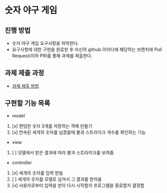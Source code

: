 # 숫자 야구 게임
## 진행 방법
* 숫자 야구 게임 요구사항을 파악한다.
* 요구사항에 대한 구현을 완료한 후 자신의 github 아이디에 해당하는 브랜치에 Pull Request(이하 PR)를 통해 과제를 제출한다.

## 과제 제출 과정
* [과제 제출 방법](https://github.com/next-step/nextstep-docs/tree/master/precourse)

## 구현할 기능 목록
* model
1. [x] 랜덤한 숫자 3개를 저장하는 객체 만들기
2. [x] 연속된 세개의 숫자를 넘겼을때 볼과 스트라이크 개수를 확인하는 기능

* view
1. [ ] 모델에서 받은 결과에 따라 볼과 스트라이크를 보여줌

* controller
1. [x] 세개의 숫자를 입력 받음
2. [ ] 세개의 숫자를 모델로 넘겨서 그 결과를 받아옴
3. [x] 사용자로부터 입력을 받아 다시 시작할지 프로그램을 종료할지 결정함
